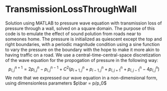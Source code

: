 # TransmissionLossThroughWall
Solution using MATLAB to pressure wave equation with transmission loss of pressure through a wall, solved on a square domain. The purpose of this code is to emulate the effect of sound polution from roads near to someones home. The pressure is initialized as quiescent except the top and right boundaries, with a periodic magnitude condition using a sine function to vary the pressure on the boundary with the hope to make it more akin to having traffic on a road. We use a central-time-central-space discretization of the wave equation for the propogation of pressure in the following way:
$$p_{i,j}^{n+1} = 2p_{i,j}^n - p_{i,j}^{n-1} + C^2 \left( p_{i+1,j}^n + p_{i-1,j}^n + p_{i,j+1}^n + p_{i,j-1}^n - 4p_{i,j}^n \right)$$
We note that we expressed our wave equation in a non-dimensional form, using dimensionless parameters $p\bar = p/p_0$
